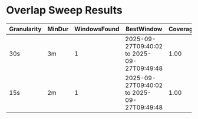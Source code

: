 # Overlap Sweep Results

| Granularity | MinDur | WindowsFound | BestWindow | Coverage | Analyses |
|-------------|--------|--------------|------------|----------|----------|
| 30s | 3m | 1 | 2025-09-27T09:40:02 to 2025-09-27T09:49:48 | 1.00 | InfoShare, Spread_Convergence, Lead_Lag |
| 15s | 2m | 1 | 2025-09-27T09:40:02 to 2025-09-27T09:49:48 | 1.00 | InfoShare, Spread_Convergence, Lead_Lag |
